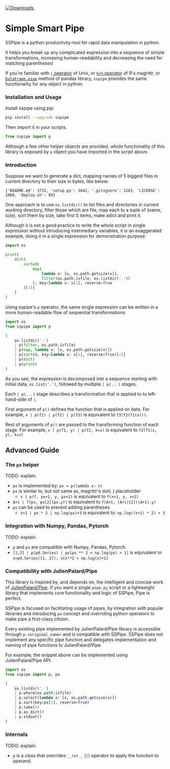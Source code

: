 [![Downloads](http://pepy.tech/badge/sspipe)](http://pepy.tech/project/sspipe)

# Simple Smart Pipe

SSPipe is a python productivity-tool for rapid data manipulation in python.

It helps you break up any complicated expression into a sequence of
simple transformations, increasing human-readability and decreasing the
need for matching parentheses!

If you're familiar with
[`|` operator](https://en.wikipedia.org/wiki/Pipeline_(Unix))
of Unix, or
[`%>%` operator](https://cran.r-project.org/web/packages/magrittr/vignettes/magrittr.html)
of R's magrittr, or
[`DataFrame.pipe`](https://pandas.pydata.org/pandas-docs/stable/generated/pandas.DataFrame.pipe.html)
method of pandas library, `sspipe` provides the same functionality
for any object in python.

### Installation and Usage
Install sspipe using pip:
```bash
pip install --upgrade sspipe
```
Then import it in your scripts.

```python
from sspipe import p
```

Although a few other helper objects are provided, whole functionality
of this library is exposed by `p` object you have imported in
the script above.

### Introduction
Suppose we want to generate a dict, mapping names of 5 biggest
files in current directory to their size in bytes, like below:

`{'README.md': 3732, 'setup.py': 1642, '.gitignore': 1203, 'LICENSE': 1068, 'deploy.sh': 89}`

One approach is to use `os.listdir()` to list files
and directories in current working directory, filter those which are file,
map each to a tuple of (name, size), sort them by size,
take first 5 items, make adict and print it.

Although it is not a good practice to write the whole script in single
expression without introducing intermediary variables, it is an exaggerated
example, doing it in a single expression for demonstration purpose:

```python
import os

print(
    dict(
        sorted(
            map(
                lambda x: [x, os.path.getsize(x)],
                filter(os.path.isfile, os.listdir('.'))
            ), key=lambda x: x[1], reverse=True
        )[:5]
    )
)
```

Using sspipe's `p` operator, the same single expression can be written in a
more human-readable flow of sequential transformations:

```python
import os
from sspipe import p

(
    os.listdir('.')
    | p(filter, os.path.isfile)
    | p(map, lambda x: [x, os.path.getsize(x)])
    | p(sorted, key=lambda x: x[1], reverse=True)[:5]
    | p(dict)
    | p(print)
)
```
As you see, the expression is decomposed into a sequence
starting with initial data, `os.list('.')`, followed by multiple
`| p(...)` stages.

Each `| p(...)` stage describes a transformation that is applied to
 to left-hand-side of `|`.

First argument of `p()` defines the function
 that is applied on data. For example, `x | p(f1) | p(f2) | p(f3)` is
 equivalent to `f3(f2(f1(x)))`.

Rest of arguments of `p()` are passed
 to the transforming function of each stage. For example,
 `x | p(f1, y) | p(f2, k=z)` is equivalent to `f2(f1(x, y), k=z)`


## Advanced Guide

### The `px` helper

TODO: explain.

* `px` is implemented by: `px = p(lambda x: x)`
* `px` is similar to, but not same as, magrittr's dot(`.`) placeholder
  * `x | p(f, px+1, y, px+2)` is equivalent to `f(x+1, y, x+2)`
* `A+1 | f(px, px[2](px.y))` is equivalent to `f(A+1, (A+1)[2]((A+1).y)`
* `px` can be used to prevent adding parentheses
  * `x+1 | px * 2 | np.log(px)+3` is equivalent to: `np.log((x+1) * 2) + 3`

### Integration with Numpy, Pandas, Pytorch

TODO: explain.
* `p` and `px` are compatible with Numpy, Pandas, Pytorch.
* `[1,2] | p(pd.Series) | px[px ** 2 < np.log(px) + 1]` is equivalent to
`x=pd.Series([1, 2]); x[x**2 < np.log(x)+1]`

### Compatibility with JulienPalard/Pipe

This library is inspired by, and depends on, the intelligent and concise work of
 [JulienPalard/Pipe](https://github.com/JulienPalard/Pipe). If you want
 a single `pipe.py` script or a lightweight library that implements core
 functionality and logic of SSPipe, Pipe is perfect.

SSPipe is focused on facilitating usage of pipes, by integration with
 popular libraries and introducing `px` concept and overriding python
 operators to make pipe a first-class citizen.

 Every existing pipe implemented by JulienPalard/Pipe
 library is accessible through `p.<original_name>` and is compatible with SSPipe.
 SSPipe does not implement any specific pipe function and delegates
implementation and naming of pipe functions to JulienPalard/Pipe.

For example, the snippet above can be implemented using JulienPalard/Pipe API:

```python
import os
from sspipe import p, px

(
    os.listdir('.')
    | p.where(os.path.isfile)
    | p.select(lambda x: [x, os.path.getsize(x)])
    | p.sort(key=px[1], reverse=True)
    | p.take(5)
    | p.as_dict()
    | p.stdout()
)
```

### Internals

TODO: explain.

* `p` is a class that overrides `__ror__` (`|`) operator to apply
the function to operand.


